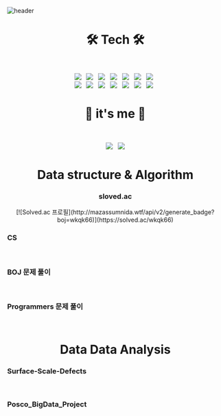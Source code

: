 ![header](https://capsule-render.vercel.app/api?type=wave&color=75BDE0&fontColor=F7EFE9&height=300&section=header&text=GyuHee%20Hwang&fontSize=100)

<h1 align="center"><b>🛠 Tech 🛠</b></h1>
</br>
<p align="center">
  <img src="https://img.shields.io/badge/Java-007396?style=flat-square&logo=java&logoColor=white"/></a> &nbsp
  <img src="https://img.shields.io/badge/Python-3776AB?style=flat-square&logo=python&logoColor=white"/></a> &nbsp
  <img src="https://img.shields.io/badge/c++-00599C?style=flat-square&logo=c%2B%2B&logoColor=white"/></a> &nbsp
  <img src="https://img.shields.io/badge/SpringBoot-6AB33F?style=flat-square&logo=SpringBoot&logoColor=white"/></a> &nbsp
    <img src="https://img.shields.io/badge/MongoDB-47A248?style=flat-square&logo=MongoDB&logoColor=white"/></a> &nbsp 
  <img src="https://img.shields.io/badge/MySQL-4479A1?style=flat-square&logo=MySQL&logoColor=white"/></a> &nbsp 
  <img src="https://img.shields.io/badge/oracle-F80000?style=flat-square&logo=oracle&logoColor=white"/></a> &nbsp <br>
  <img src="https://img.shields.io/badge/Tensorflow-FF6F00?style=flat-square&logo=TensorFlow&logoColor=white"/></a> &nbsp
  <img src="https://img.shields.io/badge/Pytorch-EE4CEC?style=flat-square&logo=pytorch&logoColor=white"/></a> &nbsp
  <img src="https://img.shields.io/badge/Pandas-150458?style=flat-square&logo=pandas&logoColor=white"/></a> &nbsp
  <img src="https://img.shields.io/badge/Numpy-013243?style=flat-square&logo=numpy&logoColor=white"/></a> &nbsp
  <img src="https://img.shields.io/badge/HTML5-E34F26?style=flat-square&logo=HTML5&logoColor=white"/></a> &nbsp
  <img src="https://img.shields.io/badge/CSS3-1572B6?style=flat-square&logo=CSS3&logoColor=white"/></a> &nbsp
  <img src="https://img.shields.io/badge/JavaScript-F7DF1E?style=flat-square&logo=JavaScript&logoColor=white"/></a> &nbsp
</p>

<h1 align="center"><b>👋 it's me 👋</b></h1>
</br>
<p align="center">
  <a href="https://settembre.tistory.com" target = "_blank"><img src="https://img.shields.io/badge/Tistory-EF2D5E?style=flat-square"/></a> &nbsp
  <a href="https://hits.seeyoufarm.com"><img src="https://hits.seeyoufarm.com/api/count/incr/badge.svg?url=https%3A%2F%2Fgithub.com%2Fhiheehee&count_bg=%2379C83D&title_bg=%23555555&icon=&icon_color=%23E7E7E7&title=hits&edge_flat=false"/></a>
</p>

<h1 align="center"><b>Data structure & Algorithm</b></h1>
<p align="center">
  <h3 align="center"><b>sloved.ac</b></h3>
</p>
<p align="center">
[![Solved.ac 프로필](http://mazassumnida.wtf/api/v2/generate_badge?boj=wkqk66)](https://solved.ac/wkqk66)
</p>

<p align="center">
  <h3 href="https://github.com/hiheehee/data-structure" target = "_blank">CS</h3>&nbsp
  <h3 href="https://github.com/hiheehee/BOJ" target = "_blank">BOJ 문제 풀이</h3>&nbsp
  <h3 href="https://github.com/hiheehee/Programmers" target = "_blank">Programmers 문제 풀이</h3>&nbsp
</p>

<h1 align="center"><b>Data Data Analysis</b></h1>
<p align="center">
  <h3 href="https://github.com/hiheehee/Surface-Scale-Defects" target = "_blank">Surface-Scale-Defects</h3>&nbsp
  <h3 href="https://github.com/hiheehee/Posco_BigData_Project" target = "_blank">Posco_BigData_Project</h3>&nbsp
</p>
